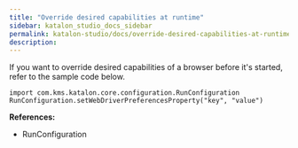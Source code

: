 ```yaml
---
title: "Override desired capabilities at runtime" 
sidebar: katalon_studio_docs_sidebar
permalink: katalon-studio/docs/override-desired-capabilities-at-runtime.html 
description: 
---
```

If you want to override desired capabilities of a browser before it's started, refer to the sample code below.

```
import com.kms.katalon.core.configuration.RunConfiguration
RunConfiguration.setWebDriverPreferencesProperty("key", "value")
```

  
**References:**

*   RunConfiguration